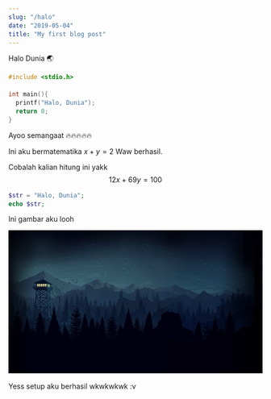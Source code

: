 ```yaml
---
slug: "/halo"
date: "2019-05-04"
title: "My first blog post"
---
```


Halo Dunia 🌏

```c
#include <stdio.h>

int main(){
  printf("Halo, Dunia");
  return 0;
}
```



Ayoo semangaat 🔥🔥🔥🔥🔥

Ini aku bermatematika $x + y = 2$ Waw berhasil.

Cobalah kalian hitung ini yakk
$$ 
  12x+69y=100 
$$

```php
$str = "Halo, Dunia";
echo $str;

```

Ini gambar aku looh

![Gambar](./Halo.jpg)

Yess setup aku berhasil wkwkwkwk :v